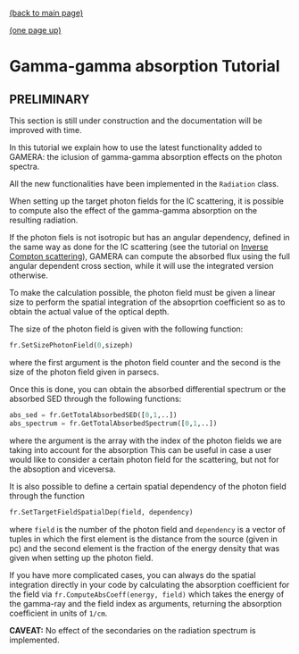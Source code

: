 [(back to main page)](main_page.md)

[(one page up)](tutorials_main.md)

Gamma-gamma absorption Tutorial
===============================

PRELIMINARY
-----------
This section is still under construction and the documentation will be improved with time.



In this tutorial we explain how to use the latest functionality added to GAMERA: the iclusion of gamma-gamma absorption effects
on the photon spectra.

All the new functionalities have been implemented in the `Radiation` class.

When setting up the target photon fields for the IC scattering, it is possible to compute also the effect of the gamma-gamma
absorption on the resulting radiation.

If the photon fiels is not isotropic but has an angular dependency, defined in the same way as done for the IC scattering
(see the tutorial on [Inverse Compton scattering](inverse_compton.md)), GAMERA can compute the absorbed flux using the full
angular dependent cross section, while it will use the integrated version otherwise.

To make the calculation possible, the photon field must be given a linear size to perform the spatial integration of
the absoprtion coefficient so as to obtain the actual value of the optical depth.

The size of the photon field is given with the following function:
```python
fr.SetSizePhotonField(0,sizeph)
```
where the first argument is the photon field counter and the second is the size of the photon field given in parsecs.

Once this is done, you can obtain the absorbed differential spectrum or the absorbed SED through the following functions:
```python
abs_sed = fr.GetTotalAbsorbedSED([0,1,..])
abs_spectrum = fr.GetTotalAbsorbedSpectrum([0,1,..])
```
where the argument is the array with the index of the photon fields we are taking into account for the absorption
This can be useful in case a user would like to consider a certain photon field for the scattering,
but not for the absoption and viceversa.

It is also possible to define a certain spatial dependency of the photon field through the function
```python
fr.SetTargetFieldSpatialDep(field, dependency)
```
where `field` is the number of the photon field and `dependency` is a vector of tuples 
in which the first element is the distance from the source (given in pc) and the second element is 
the fraction of the energy density that was given when setting up the photon field.

If you have more complicated cases, you can always do the spatial integration directly in your code by calculating the absorption coefficient
for the field via `fr.ComputeAbsCoeff(energy, field)` which takes the energy of the gamma-ray and the field index as arguments, returning the 
absorption coefficient in units of `1/cm`.

<!-- **CAVEAT 1:** At the moment it is not implement a spatial dependency of the photon fields.
To take this into account, you could implement it in the scripting step, through the creation multiple fields with intensities
following a certain spatial function. -->

**CAVEAT:** No effect of the secondaries on the radiation spectrum is implemented.


